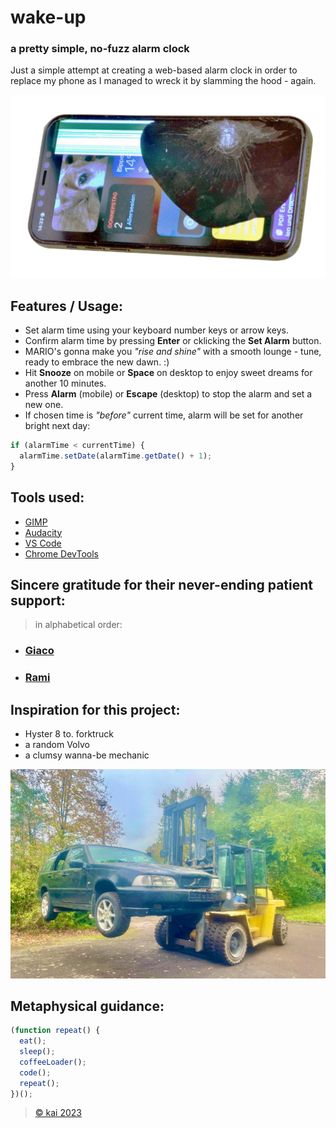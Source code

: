 # wake-up

### a pretty simple, no-fuzz alarm clock

Just a simple attempt at creating a web-based alarm clock in order to replace my phone as I managed to wreck it by slamming the hood - again.

![Alt text](../display2.png)

## Features / Usage:

- Set alarm time using your keyboard number keys or arrow keys.
- Confirm alarm time by pressing **Enter** or cklicking the **Set Alarm** button.
- MARIO's gonna make you _"rise and shine"_ with a smooth lounge - tune, ready to embrace the new dawn. :)
- Hit **Snooze** on mobile or **Space** on desktop to enjoy sweet dreams for another 10 minutes.
- Press **Alarm** (mobile) or **Escape** (desktop) to stop the alarm and set a new one.
- If chosen time is _"before"_ current time, alarm will be set for another bright next day:

```javascript
if (alarmTime < currentTime) {
  alarmTime.setDate(alarmTime.getDate() + 1);
}
```

## Tools used:

- [GIMP](https://www.gimp.org/)
- [Audacity](https://www.audacityteam.org/)
- [VS Code](https://code.visualstudio.com/download)
- [Chrome DevTools](https://chromium.googlesource.com/chromium/src/+/main/docs/linux/build_instructions.md)

## Sincere gratitude for their never-ending patient support:

> in alphabetical order:

- ### **[Giaco](https://github.com/giacomotolari)**

- ### **[Rami](https://github.com/rami-mohamad)**

## Inspiration for this project:

- Hyster 8 to. forktruck
- a random Volvo
- a clumsy wanna-be mechanic

![Alt text](image-1.png)

## Metaphysical guidance:

```javascript
(function repeat() {
  eat();
  sleep();
  coffeeLoader();
  code();
  repeat();
})();
```

<!-- ## Theological approach:

```javascript
const alive = true;

while (alive) {
  eat();
  sleep();
  code();
  repeat();
}
``` -->

> [&copy; kai 2023](https://github.com/2701kai)
